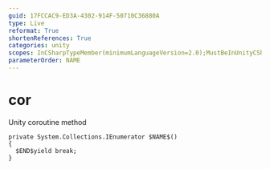 ```yaml
---
guid: 17FCCAC9-ED3A-4302-914F-50710C36880A
type: Live
reformat: True
shortenReferences: True
categories: unity
scopes: InCSharpTypeMember(minimumLanguageVersion=2.0);MustBeInUnityCSharpFile
parameterOrder: NAME
---
```


# cor

Unity coroutine method

```
private System.Collections.IEnumerator $NAME$()
{
  $END$yield break;
}
```